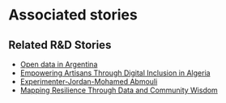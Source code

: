 # Associated stories

<!-- !!DO NOT REMOVE!! start autogenerated hyperlinks -->
## Related R&D Stories
- [Open data in Argentina](/stories/?doc=Explorers_ARG)
- [Empowering Artisans Through Digital Inclusion in Algeria](/stories/?doc=Explorers_DZA)
- [Experimenter-Jordan-Mohamed Abmouli](/stories/?doc=Experimenters_JOR)
- [Mapping Resilience Through Data and Community Wisdom](/stories/?doc=Explorers_SOM)
<!-- !!DO NOT REMOVE!! end autogenerated hyperlinks -->